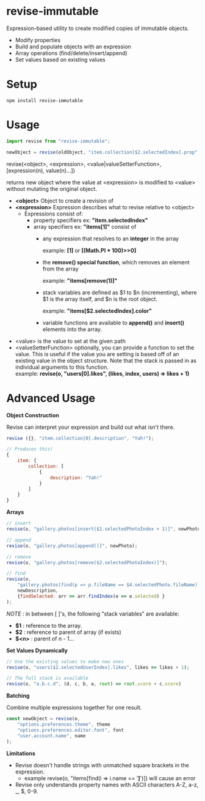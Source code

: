 # revise-immutable
Expression-based utility to create modified copies of immutable objects.

- Modify properties
- Build and populate objects with an expression
- Array operations (find/delete/insert/append)
- Set values based on existing values

# Setup
```
npm install revise-immutable
```

# Usage

```javascript
import revise from "revise-immutable";

newObject = revise(oldObject, "item.collection[$2.selectedIndex].prop", "value");
```
revise(\<object\>, \<expression\>, \<value|valueSetterFunction\>, [expression(n), value(n)...])

returns new object where the value at \<expression\> is modified to \<value\> without mutating the original object.

 - **\<object>** Object to create a revision of
 - **\<expression>** Expression describes what to revise relative to \<object>
    - Expressions consist of:
        - property specifiers ex: **"item.selectedIndex"**
        - array specifiers ex: **"items[1]"** consist of
            - any expression that resolves to an **integer** in the array 
            
                example: **[1]** or **[(Math.PI * 100)>>0]**
            - the **remove() special function**, which removes an element from the array
            
                example: **"items[remove(1)]"**
            - stack variables are defined as $1 to $n (incrementing), where $1 is the array itself, and $n is the root object.
            
                example: **"items[$2.selectedIndex].color"**
            - variable functions are available to **append()** and **insert()** elements into the array.
- \<value> is the value to set at the given path
- \<valueSetterFunction> optionally, you can provide a function to set the value.  This is useful if the value you are setting is based off of an existing value in the object structure.  Note that the stack is passed in as individual arguments to this function.  
example: **revise(o, "users[0].likes", (likes, index, users) => likes + 1)** 

# Advanced Usage

**Object Construction**

Revise can interpret your expression and build out what isn't there.
```javascript
revise ({}, "item.collection[0].description", "Yah!");

// Produces this!
{
    item: {
        collection: [
            {
                description: "Yah!"
            }
        ]
    }
}

```

**Arrays**
```javascript
// insert
revise(o, "gallery.photos[insert($2.selectedPhotoIndex + 1)]", newPhoto);

// append
revise(o, "gallery.photos[append()]", newPhoto);

// remove
revise(o, "gallery.photos[remove($2.selectedPhotoIndex)]");

// find
revise(o, 
    "gallery.photos[find(p => p.fileName == $4.selectedPhoto.fileName)].description", 
    newDescription, 
    {findSelected: arr => arr.findIndex(e => e.selected) }
);

```
*NOTE* : in between [ ]'s, the following "stack variables" are available:
- **$1** : reference to the array.
- **$2** : reference to parent of array (if exists)
- **$\<n\>** : parent of n - 1...

**Set Values Dynamically**
```javascript
// Use the existing values to make new ones
revise(o, "users[$2.selectedUserIndex].likes", likes => likes + 1);

// The full stack is available
revise(o, "a.b.c.d", (d, c, b, a, root) => root.score + c.score)
```

**Batching**

Combine multiple expressions together for one result.
```javascript
const newObject = revise(o, 
    "options.preferences.theme", theme
    "options.preferences.editor.font", font
    "user.account.name", name
);
```

**Limitations**
- Revise doesn't handle strings with unmatched square brackets in the expression.
    - example revise(o, "items[find(i => i.name == '**]**')]) will cause an error
- Revise only understands property names with ASCII characters A-Z, a-z, _, $, 0-9.
